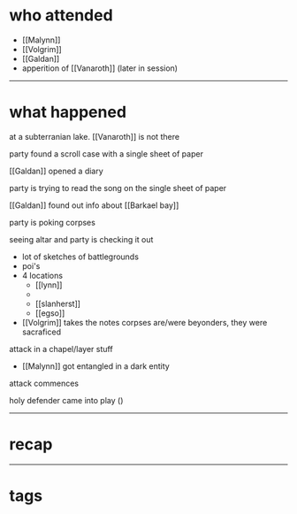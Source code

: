 # who attended

- [[Malynn]]
- [[Volgrim]]
- [[Galdan]]
- apperition of [[Vanaroth]] (later in session)

---
# what happened

at a subterranian lake. [[Vanaroth]] is not there

party found a scroll case with a single sheet of paper

[[Galdan]] opened a diary

party is trying to read the song on the single sheet of paper

[[Galdan]] found out info about [[Barkael bay]] 

party is poking corpses

seeing altar and party is checking it out
- lot of sketches of battlegrounds
- poi's
- 4 locations
	- [[lynn]]
	- 
	- [[slanherst]]
	- [[egso]]
- [[Volgrim]] takes the notes
corpses are/were beyonders, they were sacraficed

attack in a chapel/layer stuff
- [[Malynn]] got entangled in a dark entity

attack commences

holy defender came into play ()



---
# recap



---
# tags

